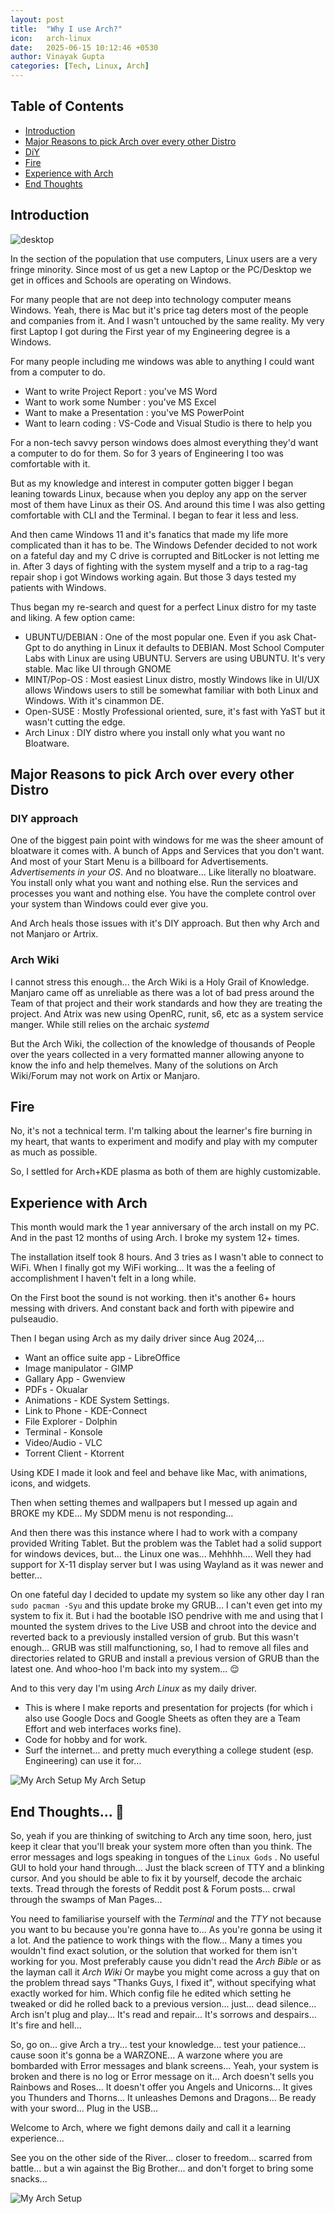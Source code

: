 ```yaml
---
layout: post
title:  "Why I use Arch?"
icon:   arch-linux
date:   2025-06-15 10:12:46 +0530
author: Vinayak Gupta
categories: [Tech, Linux, Arch]
---
```


## Table of Contents

- [Introduction](#introduction)
- [Major Reasons to pick Arch over every other Distro](#major-reasons-to-pick-arch-over-every-other-distro)
- [DiY](#diy-approach)
- [Fire](#fire)
- [Experience with Arch](#experience-with-arch)
- [End Thoughts](#end-thoughts-)

## Introduction

![desktop](/blogs/assets/images/arch-experience/desktop.png)

In the section of the population that use computers, Linux users are a very fringe minority. Since most of us get a new Laptop or the PC/Desktop we get in offices and Schools are operating on Windows.

For many people that are not deep into technology computer means Windows. Yeah, there is Mac but it's price tag deters most of the people and companies from it. And I wasn't untouched by the same reality. My very first Laptop I got during the First year of my Engineering degree is a Windows.

For many people including me windows was able to anything I could want from a computer to do.

- Want to write Project Report : you've MS Word
- Want to work some Number : you've MS Excel
- Want to make a Presentation : you've MS PowerPoint
- Want to learn coding : VS-Code and Visual Studio is there to help you

For a non-tech savvy person windows does almost everything they'd want a computer to do for them. So for 3 years of Engineering I too was comfortable with it.

But as my knowledge and interest in computer gotten bigger I began leaning towards Linux, because when you deploy any app on the server most of them have Linux as their OS. And around this time I was also getting comfortable with CLI and the Terminal. I began to fear it less and less.

And then came Windows 11 and it's fanatics that made my life more complicated than it has to be. The Windows Defender decided to not work on a fateful day and my C drive is corrupted and BitLocker is not letting me in. After 3 days of fighting with the system myself and a trip to a rag-tag repair shop i got Windows working again. But those 3 days tested my patients with Windows.

Thus began my re-search and quest for a perfect Linux distro for my taste and liking. A few option came:

- UBUNTU/DEBIAN : One of the most popular one. Even if you ask Chat-Gpt to do anything in Linux it defaults to DEBIAN. Most School Computer Labs with Linux are using UBUNTU. Servers are using UBUNTU. It's very stable. Mac like UI through GNOME
- MINT/Pop-OS : Most easiest Linux distro, mostly Windows like in UI/UX allows Windows users to still be somewhat familiar with both Linux and Windows. With it's cinammon DE.
- Open-SUSE : Mostly Professional oriented, sure, it's fast with YaST but it wasn't cutting the edge.
- Arch Linux : DIY distro where you install only what you want  no Bloatware.

## Major Reasons to pick Arch over every other Distro

### DIY approach

One of the biggest pain point with windows  for me was the sheer amount of bloatware it comes with. A bunch of Apps and Services that you don't want. And most of your Start Menu is a billboard for Advertisements. *Advertisements in your OS*. And no bloatware... Like literally no bloatware. You install only what you want and nothing else. Run the services and processes you want and nothing else. You have the complete control over your system than Windows could ever give you.

And Arch heals those issues with it's DIY approach. But then why Arch and not Manjaro or Artrix.

### Arch Wiki

I cannot stress this enough... the Arch Wiki is a Holy Grail of Knowledge. Manjaro came off as unreliable as there was a lot of bad press around the Team of that project and their work standards and how they are treating the project. And Atrix was new using OpenRC, runit, s6, etc as a system service manger. While still relies on the archaic *systemd*

But the Arch Wiki, the collection of the knowledge of thousands of People over the years collected in a very formatted manner allowing anyone to know the info and help themelves.
Many of the solutions on Arch Wiki/Forum may not work on Artix or Manjaro.

## Fire

No, it's not a technical term. I'm talking about the learner's fire burning in my heart, that wants to experiment and modify and play with my computer as much as possible.

So, I settled for Arch+KDE plasma as both of them are highly customizable.

## Experience with Arch

This month would mark the 1 year anniversary of the arch install on my PC. And in the past 12 months of using Arch. I broke my system 12+ times.

The installation itself took 8 hours. And 3 tries as I wasn't able to connect to WiFi.
When I finally got my WiFi working... It was the a feeling of accomplishment I haven't felt in a long while.

On the First boot the sound is not working. then it's another 6+ hours messing with drivers. And constant back and forth with pipewire and pulseaudio.

Then I began using Arch as my daily driver since Aug 2024,...

- Want an office suite app - LibreOffice
- Image manipulator - GIMP
- Gallary App - Gwenview
- PDFs - Okualar
- Animations - KDE System Settings.
- Link to Phone - KDE-Connect
- File Explorer - Dolphin
- Terminal - Konsole
- Video/Audio - VLC
- Torrent Client - Ktorrent

Using KDE I made it look and feel and behave like Mac, with animations, icons, and widgets.

Then when setting themes and wallpapers but I messed up again and BROKE my KDE...
My SDDM menu is not responding...

And then there was this instance where I had to work with a company provided Writing Tablet. But the problem was the Tablet had a solid support for windows devices, but... the Linux one was... Mehhhh.... Well they had support for X-11 display server but I was using Wayland as it was newer and better...

On one fateful day I decided to update my system so like any other day I ran
`sudo pacman -Syu` and this update broke my GRUB... I can't even get into my system to fix it. But i had the bootable ISO pendrive with me and using that I mounted the system drives to the Live USB and chroot into the device and reverted back to a previously installed version of grub. But this wasn't enough... GRUB was still malfunctioning, so, I had to remove all files and directories related to GRUB and install a previous version of GRUB than the latest one. And whoo-hoo I'm back into my system... 😌

And to this very day I'm using *Arch Linux* as my daily driver.

- This is where I make reports and presentation for projects (for which i also use Google Docs and Google Sheets as often they are a Team Effort and web interfaces works fine).
- Code for hobby and for work.
- Surf the internet... and pretty much everything a college student (esp. Engineering) can use it for...

![My Arch Setup](/blogs/assets/images/arch-experience/arch_background.png)
My Arch Setup

## End Thoughts... 🫠

So, yeah if you are thinking of switching to Arch any time soon, hero,  just keep it clear that you'll break your system more often than you think. The error messages and logs speaking in tongues of the `Linux Gods` . No useful GUI to hold your hand through... Just the black screen of TTY and a blinking cursor.  And you should be able to fix it by yourself, decode the archaic texts. Tread through the forests of Reddit post & Forum posts... crwal through the swamps of Man Pages...

You need to familiarise yourself with the *Terminal* and the *TTY*  not because you want to bu because you're gonna have to... As you're gonna be using it a lot. And the patience to work things with the flow... Many a times you wouldn't find exact solution, or the solution that worked for them isn't working for you. Most preferably cause you didn't read the *Arch Bible* or as the layman call it *Arch Wiki*  Or maybe you might come across a guy that on the problem thread says "Thanks Guys, I fixed it", without specifying what exactly worked for him. Which config file he edited which setting he tweaked or did he rolled back to a previous version... just... dead silence...
  Arch isn't plug and play...
  It's read and repair...
  It's sorrows and despairs...
  It's fire and hell...
  
So, go on... give Arch a try... test your knowledge... test your patience... cause soon it's gonna be a WARZONE...  A warzone where you are bombarded with Error messages and blank screens... Yeah, your system is broken and there is no log or Error message on it...  Arch doesn't sells you Rainbows and Roses... It doesn't offer you Angels and Unicorns... It gives you Thunders and Thorns... It unleashes Demons and Dragons... Be ready with your sword... Plug in the USB...

Welcome to Arch, where we fight demons daily and call it a learning experience...

See you on the other side of the River... closer to freedom... scarred from battle... but a win against the Big Brother... and don't forget to bring some snacks...

![My Arch Setup](/blogs/assets/images/arch-experience/Uwu-owo.webp)
